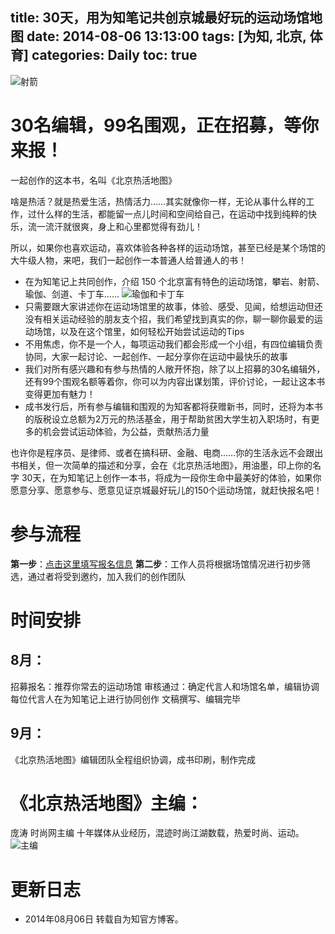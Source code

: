title: 30天，用为知笔记共创京城最好玩的运动场馆地图
date: 2014-08-06 13:13:00
tags: [为知, 北京, 体育]
categories: Daily
toc: true
---
![射箭](https://raw.githubusercontent.com/Xuanwo/xuanwo.github.io/master/imgs/daily/wiz-sport-map-book-1.jpg)
# 30名编辑，99名围观，正在招募，等你来报！

<!-- more -->

一起创作的这本书，名叫《北京热活地图》

啥是热活？就是热爱生活，热情活力……其实就像你一样，无论从事什么样的工作，过什么样的生活，都能留一点儿时间和空间给自己，在运动中找到纯粹的快乐，流一流汗就很爽，身上和心里都觉得有劲儿！

所以，如果你也喜欢运动，喜欢体验各种各样的运动场馆，甚至已经是某个场馆的大牛级人物，来吧，我们一起创作一本普通人给普通人的书！

- 在为知笔记上共同创作，介绍 150 个北京富有特色的运动场馆，攀岩、射箭、瑜伽、剑道、卡丁车……
![瑜伽和卡丁车](https://raw.githubusercontent.com/Xuanwo/xuanwo.github.io/master/imgs/daily/wiz-sport-map-book-2.jpg)
- 只需要跟大家讲述你在运动场馆里的故事，体验、感受、见闻，给想运动但还没有相关运动经验的朋友支个招，我们希望找到真实的你，聊一聊你最爱的运动场馆，以及在这个馆里，如何轻松开始尝试运动的Tips
- 不用焦虑，你不是一个人，每项运动我们都会形成一个小组，有四位编辑负责协同，大家一起讨论、一起创作、一起分享你在运动中最快乐的故事
- 我们对所有感兴趣和有参与热情的人敞开怀抱，除了以上招募的30名编辑外，还有99个围观名额等着你，你可以为内容出谋划策，评价讨论，一起让这本书变得更加有魅力！
- 成书发行后，所有参与编辑和围观的为知客都将获赠新书，同时，还将为本书的版税设立总额为2万元的热活基金，用于帮助贫困大学生初入职场时，有更多的机会尝试运动体验，为公益，贡献热活力量

也许你是程序员、是律师、或者在搞科研、金融、电商……你的生活永远不会跟出书相关，但一次简单的描述和分享，会在《北京热活地图》，用油墨，印上你的名字
30天，在为知笔记上创作一本书，将成为一段你生命中最美好的体验，如果你愿意分享、愿意参与、愿意见证京城最好玩儿的150个运动场馆，就赶快报名吧！

# 参与流程

**第一步**：[点击这里填写报名信息](http://blog.wiz.cn/wiz-sport-map-book.html)
**第二步**：工作人员将根据场馆情况进行初步筛选，通过者将受到邀约，加入我们的创作团队

# 时间安排
## 8月：
招募报名：推荐你常去的运动场馆
审核通过：确定代言人和场馆名单，编辑协调每位代言人在为知笔记上进行协同创作
文稿撰写、编辑完毕
## 9月：
《北京热活地图》编辑团队全程组织协调，成书印刷，制作完成

# 《北京热活地图》主编：

庞涛 时尚网主编
十年媒体从业经历，混迹时尚江湖数载，热爱时尚、运动。
![主编](https://raw.githubusercontent.com/Xuanwo/xuanwo.github.io/master/imgs/daily/wiz-sport-map-book-3.jpg)
	
# 更新日志
- 2014年08月06日 转载自为知官方博客。